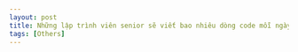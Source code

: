 ```yaml
---
layout: post
title: Những lập trình viên senior sẽ viết bao nhiêu dòng code mỗi ngày?
tags: [Others]
---
```


